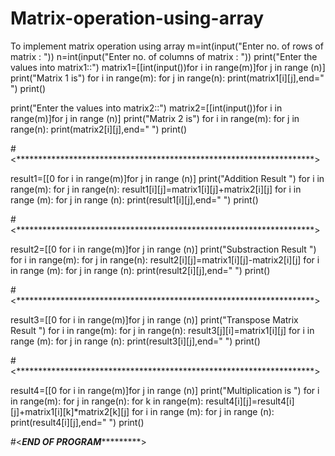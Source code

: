 # Matrix-operation-using-array
To implement matrix operation using array
m=int(input("Enter no. of rows of matrix : "))
n=int(input("Enter no. of columns of matrix : "))
print("Enter the values into matrix1::")
matrix1=[[int(input())for i in range(m)]for j in range (n)]
print("Matrix 1 is")
for i in range(m):
	for j in range(n):
		print(matrix1[i][j],end=" ")
	print()

print("Enter the values into matrix2::")
matrix2=[[int(input())for i in range(m)]for j in range (n)]
print("Matrix 2 is")
for i in range(m):
	for j in range(n):
		print(matrix2[i][j],end=" ")
	print()

#<********************************************************************>

result1=[[0 for i in range(m)]for j in range (n)]
print("Addition Result ")
for i in range(m):
	for j in range(n):
		result1[i][j]=matrix1[i][j]+matrix2[i][j]
for i in range (m):
	for j in range (n):
		print(result1[i][j],end=" ")
	print()

#<********************************************************************>

result2=[[0 for i in range(m)]for j in range (n)]
print("Substraction Result ")
for i in range(m):
	for j in range(n):
		result2[i][j]=matrix1[i][j]-matrix2[i][j]
for i in range (m):
	for j in range (n):
		print(result2[i][j],end=" ")
	print()
	
#<********************************************************************>

result3=[[0 for i in range(m)]for j in range (n)]
print("Transpose Matrix Result ")
for i in range(m):
	for j in range(n):
		result3[j][i]=matrix1[i][j]
for i in range (m):
	for j in range (n):
		print(result3[i][j],end=" ")
	print()

#<********************************************************************>
	
result4=[[0 for i in range(m)]for j in range (n)]
print("Multiplication is ")
for i in range(m):
	for j in range(n):
		for k in range(m):
			result4[i][j]=result4[i][j]+matrix1[i][k]*matrix2[k][j]
for i in range (m):
	for j in range (n):
		print(result4[i][j],end=" ")
	print()

#<*****************************END OF PROGRAM**************************************>


